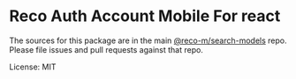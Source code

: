 Reco Auth Account Mobile For react
=======

The sources for this package are in the main [@reco-m/search-models](http://192.168.1.247/summary/framework%2FRECO8.Mobile.git) repo. Please file issues and pull requests against that repo.

License: MIT
